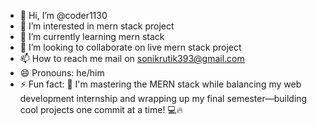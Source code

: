 - 👋 Hi, I’m @coder1130
- 👀 I’m interested in mern stack project
- 🌱 I’m currently learning mern stack
- 💞️ I’m looking to collaborate on live mern stack project
- 📫 How to reach me mail on sonikrutik393@gmail.com
- 😄 Pronouns: he/him
- ⚡ Fun fact: 🚀 I'm mastering the MERN stack while balancing my web development internship and wrapping up my final semester—building cool projects one commit at a time! 💻🔥

<!---
coder1130/coder1130 is a ✨ special ✨ repository because its `README.md` (this file) appears on your GitHub profile.
You can click the Preview link to take a look at your changes.
--->
